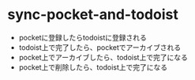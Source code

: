 # sync-pocket-and-todoist

* pocketに登録したらtodoistに登録される
* todoist上で完了したら、pocketでアーカイブされる
* pocket上でアーカイブしたら、todoist上で完了になる
* pocket上で削除したら、todoist上で完了になる

